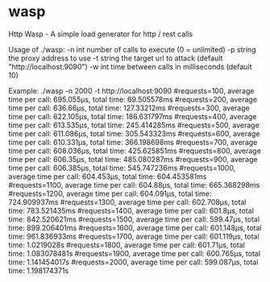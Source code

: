 # wasp
Http Wasp - A simple load generator for http / rest calls

Usage of ./wasp:
  -n int
    	number of calls to execute (0 = unlimited)
  -p string
    	the proxy address to use
  -t string
    	the target url to attack (default "http://localhost:9090")
  -w int
    	time between calls in milliseconds (default 10)
      
Example:
./wasp -n 2000 -t http://localhost:9090
#requests=100, average time per call: 695.055µs, total time: 69.505578ms
#requests=200, average time per call: 636.66µs, total time: 127.33212ms
#requests=300, average time per call: 622.105µs, total time: 186.631797ms
#requests=400, average time per call: 613.535µs, total time: 245.414285ms
#requests=500, average time per call: 611.086µs, total time: 305.543323ms
#requests=600, average time per call: 610.331µs, total time: 366.198698ms
#requests=700, average time per call: 608.036µs, total time: 425.625851ms
#requests=800, average time per call: 606.35µs, total time: 485.080287ms
#requests=900, average time per call: 606.385µs, total time: 545.747236ms
#requests=1000, average time per call: 604.453µs, total time: 604.453581ms
#requests=1100, average time per call: 604.88µs, total time: 665.368298ms
#requests=1200, average time per call: 604.091µs, total time: 724.909937ms
#requests=1300, average time per call: 602.708µs, total time: 783.521435ms
#requests=1400, average time per call: 601.8µs, total time: 842.520621ms
#requests=1500, average time per call: 599.47µs, total time: 899.206401ms
#requests=1600, average time per call: 601.148µs, total time: 961.836933ms
#requests=1700, average time per call: 601.119µs, total time: 1.0219028s
#requests=1800, average time per call: 601.71µs, total time: 1.083078481s
#requests=1900, average time per call: 600.765µs, total time: 1.141454017s
#requests=2000, average time per call: 599.087µs, total time: 1.198174371s
